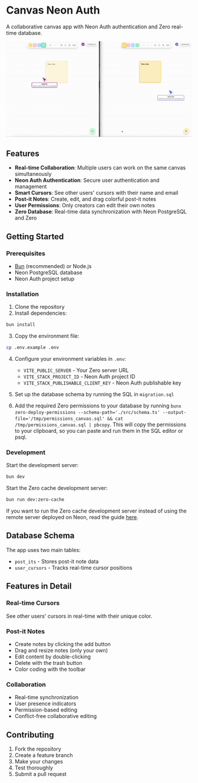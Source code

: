 # Canvas Neon Auth

A collaborative canvas app with Neon Auth authentication and Zero real-time database.

![demo](./demo.gif)

## Features

- **Real-time Collaboration**: Multiple users can work on the same canvas simultaneously
- **Neon Auth Authentication**: Secure user authentication and management
- **Smart Cursors**: See other users' cursors with their name and email
- **Post-it Notes**: Create, edit, and drag colorful post-it notes
- **User Permissions**: Only creators can edit their own notes
- **Zero Database**: Real-time data synchronization with Neon PostgreSQL and Zero

## Getting Started

### Prerequisites

- [Bun](https://bun.sh/) (recommended) or Node.js
- Neon PostgreSQL database
- Neon Auth project setup

### Installation

1. Clone the repository
2. Install dependencies:

```bash
bun install
```

3. Copy the environment file:

```bash
cp .env.example .env
```

4. Configure your environment variables in `.env`:
   - `VITE_PUBLIC_SERVER` - Your Zero server URL
   - `VITE_STACK_PROJECT_ID` - Neon Auth project ID
   - `VITE_STACK_PUBLISHABLE_CLIENT_KEY` - Neon Auth publishable key

5. Set up the database schema by running the SQL in `migration.sql`

6. Add the required Zero permissions to your database by running `bunx zero-deploy-permissions --schema-path='./src/schema.ts' --output-file='/tmp/permissions_canvas.sql' && cat /tmp/permissions_canvas.sql | pbcopy`. This will copy the permissions to your clipboard, so you can paste and run them in the SQL editor or psql.

### Development

Start the development server:

```bash
bun dev
```

Start the Zero cache development server:

```bash
bun run dev:zero-cache
```

If you want to run the Zero cache development server instead of using the remote server deployed on Neon, read the guide [here](https://zero.rocicorp.dev/docs/quickstart).

## Database Schema

The app uses two main tables:

- `post_its` - Stores post-it note data
- `user_cursors` - Tracks real-time cursor positions

## Features in Detail

### Real-time Cursors

See other users' cursors in real-time with their unique color.

### Post-it Notes

- Create notes by clicking the add button
- Drag and resize notes (only your own)
- Edit content by double-clicking
- Delete with the trash button
- Color coding with the toolbar

### Collaboration

- Real-time synchronization
- User presence indicators
- Permission-based editing
- Conflict-free collaborative editing

## Contributing

1. Fork the repository
2. Create a feature branch
3. Make your changes
4. Test thoroughly
5. Submit a pull request
